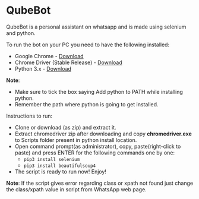 # QubeBot
QubeBot is a personal assistant on whatsapp and is made using selenium and python. 

To run the bot on your PC you need to have the following installed:
- Google Chrome - [Download](https://www.google.com/chrome/)
- Chrome Driver (Stable Release) - [Download](http://chromedriver.chromium.org/)
- Python 3.x - [Download](https://www.python.org/downloads/)

**Note**: 
- Make sure to tick the box saying Add python to PATH while installing python.
- Remember the path where python is going to get installed.

Instructions to run:
- Clone or download (as zip) and extract it.
- Extract chromedriver zip after downloading and copy **chromedriver.exe** to Scripts folder present in python install location.
- Open command prompt(as administrator), copy, paste(right-click to paste) and press ENTER for the following commands one by one:
  - `pip3 install selenium`
  - `pip3 install beautifulsoup4`
- The script is ready to run now! Enjoy!   

**Note**:
If the script gives error regarding class or xpath not found just change the class/xpath value in script from WhatsApp web page.
